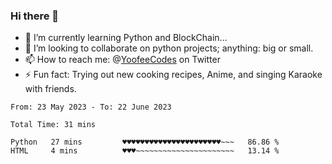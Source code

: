 ### Hi there 👋

<!--
**Sara-Pak/Sara-Pak** is a ✨ _special_ ✨ repository because its `README.md` (this file) appears on your GitHub profile.

Here are some ideas to get you started:
- 🤔 I’m looking for help with ...
- 💬 Ask me about ...
- 😄 Pronouns: ...


- 🔭 I’m currently working on getting certified in Google's IT Automation with Python and doing #100daysofcode in Python. 
-->
- 🌱 I’m currently learning Python and BlockChain...
- 👯 I’m looking to collaborate on python projects; anything: big or small.
- 📫 How to reach me: @[YoofeeCodes](https://twitter.com/YoofeeCodes) on Twitter
- ⚡ Fun fact: Trying out new cooking recipes, Anime, and singing Karaoke with friends.


<!--START_SECTION:waka-->

```text
From: 23 May 2023 - To: 22 June 2023

Total Time: 31 mins

Python   27 mins         ♥♥♥♥♥♥♥♥♥♥♥♥♥♥♥♥♥♥♥♥♥♥~~~   86.86 %
HTML     4 mins          ♥♥♥~~~~~~~~~~~~~~~~~~~~~~   13.14 %
```

<!--END_SECTION:waka-->

